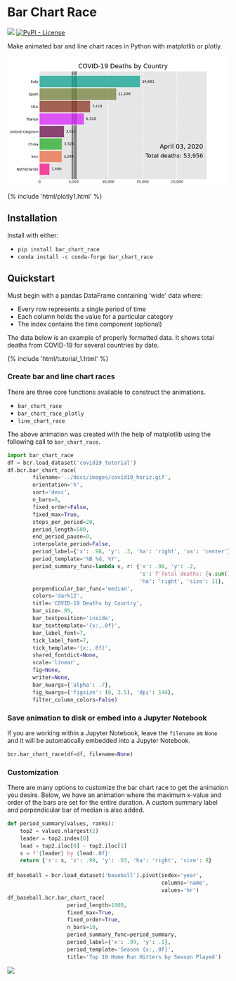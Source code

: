 # Bar Chart Race

[![](https://img.shields.io/pypi/v/bar_chart_race)](https://pypi.org/project/bar_chart_race)
[![PyPI - License](https://img.shields.io/pypi/l/bar_chart_race)](LICENSE)

Make animated bar and line chart races in Python with matplotlib or plotly.

![](images/covid19_horiz.gif)

{% include 'html/plotly1.html' %}

## Installation

Install with either:

* `pip install bar_chart_race`
* `conda install -c conda-forge bar_chart_race`

## Quickstart

Must begin with a pandas DataFrame containing 'wide' data where:

* Every row represents a single period of time
* Each column holds the value for a particular category
* The index contains the time component (optional)
  
The data below is an example of properly formatted data. It shows total deaths from COVID-19 for several countries by date.

{% include 'html/tutorial_1.html' %}

### Create bar and line chart races

There are three core functions available to construct the animations.

* `bar_chart_race`
* `bar_chart_race_plotly`
* `line_chart_race`

The above animation was created with the help of matplotlib using the following call to `bar_chart_race`.

```python
import bar_chart_race
df = bcr.load_dataset('covid19_tutorial')
df.bcr.bar_chart_race(
        filename='../docs/images/covid19_horiz.gif', 
        orientation='h', 
        sort='desc', 
        n_bars=8, 
        fixed_order=False, 
        fixed_max=True, 
        steps_per_period=20, 
        period_length=500, 
        end_period_pause=0,
        interpolate_period=False, 
        period_label={'x': .98, 'y': .3, 'ha': 'right', 'va': 'center'}, 
        period_template='%B %d, %Y', 
        period_summary_func=lambda v, r: {'x': .98, 'y': .2, 
                                          's': f'Total deaths: {v.sum():,.0f}', 
                                          'ha': 'right', 'size': 11}, 
        perpendicular_bar_func='median', 
        colors='dark12', 
        title='COVID-19 Deaths by Country', 
        bar_size=.95, 
        bar_textposition='inside',
        bar_texttemplate='{x:,.0f}', 
        bar_label_font=7, 
        tick_label_font=7, 
        tick_template='{x:,.0f}',
        shared_fontdict=None, 
        scale='linear', 
        fig=None, 
        writer=None, 
        bar_kwargs={'alpha': .7},
        fig_kwargs={'figsize': (6, 3.5), 'dpi': 144},
        filter_column_colors=False) 
```

### Save animation to disk or embed into a Jupyter Notebook

If you are working within a Jupyter Notebook, leave the `filename` as `None` and it will be automatically embedded into a Jupyter Notebook.

```python
bcr.bar_chart_race(df=df, filename=None)
```

### Customization

There are many options to customize the bar chart race to get the animation you desire. Below, we have an animation where the maximum x-value and order of the bars are set for the entire duration. A custom summary label and perpendicular bar of median is also added.

```python
def period_summary(values, ranks):
    top2 = values.nlargest(2)
    leader = top2.index[0]
    lead = top2.iloc[0] - top2.iloc[1]
    s = f'{leader} by {lead:.0f}'
    return {'s': s, 'x': .99, 'y': .03, 'ha': 'right', 'size': 8}

df_baseball = bcr.load_dataset('baseball').pivot(index='year',
                                                 columns='name',
                                                 values='hr')
df_baseball.bcr.bar_chart_race(
                   period_length=1000,
                   fixed_max=True, 
                   fixed_order=True, 
                   n_bars=10,
                   period_summary_func=period_summary,
                   period_label={'x': .99, 'y': .1},
                   period_template='Season {x:,.0f}',
                   title='Top 10 Home Run Hitters by Season Played')
```

![](images/baseball_horiz.gif)
